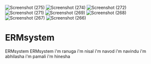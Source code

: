 ![Screenshot (275)](https://github.com/ranugasenadeera/ERMsystem/assets/127759131/59626afb-bf58-47d3-bbc0-9902fa2505c0)
![Screenshot (274)](https://github.com/ranugasenadeera/ERMsystem/assets/127759131/4c4eb480-1350-484a-bf9f-12bd0942eb00)
![Screenshot (272)](https://github.com/ranugasenadeera/ERMsystem/assets/127759131/e8e1aa72-88ae-4c95-bdac-797f4ebaec78)
![Screenshot (271)](https://github.com/ranugasenadeera/ERMsystem/assets/127759131/2b1c0cfc-c311-42e9-8a48-003ff2b8e82d)
![Screenshot (269)](https://github.com/ranugasenadeera/ERMsystem/assets/127759131/16e18dc7-443e-4338-b8dd-8b35dedb8673)
![Screenshot (268)](https://github.com/ranugasenadeera/ERMsystem/assets/127759131/e1ea3d23-7494-49fc-886b-24f4f42afa5b)
![Screenshot (267)](https://github.com/ranugasenadeera/ERMsystem/assets/127759131/a5dfbf9b-23fb-4fcd-aa19-1aac4b1e98ad)
![Screenshot (266)](https://github.com/ranugasenadeera/ERMsystem/assets/127759131/7cdc6df7-e6a8-414e-86f3-77aa4aae1ae4)
# ERMsystem
ERMsystem 
ERMsystem 
i'm ranuga
i'm nisal
i'm navod
i'm navindu 
i'm abhilasha
i'm pamali
i'm hinesha 

